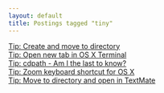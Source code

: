 ```yaml
---
layout: default
title: Postings tagged "tiny"
---
```

[Tip: Create and move to directory](http://janesconference.github.com/KievII//2009/08/tip-create-and-move-to-directory)<br />
[Tip: Open new tab in OS X Terminal](http://janesconference.github.com/KievII//2009/08/tip-open-new-tab-in-osx-terminal)<br />
[Tip: cdpath - Am I the last to know?](http://janesconference.github.com/KievII//2009/10/tip-cdpath-am-i-the-last-to-know)<br />
[Tip: Zoom keyboard shortcut for OS X](http://janesconference.github.com/KievII//2009/11/zoom-keyboard-shortcut-for-os-x)<br />
[Tip: Move to directory and open in TextMate](http://janesconference.github.com/KievII//2009/08/tip-move-to-directory-and-open-in-textmate)<br />
